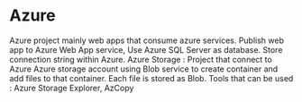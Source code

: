 # Azure
Azure project mainly web apps that consume azure services.
Publish web app to Azure Web App service, Use Azure SQL Server as database. Store connection string within Azure. 
Azure Storage : Project that connect to Azure Azure storage account using Blob service to create container and add files to that container. Each file is stored as Blob.
Tools that can be used : Azure Storage Explorer, AzCopy
